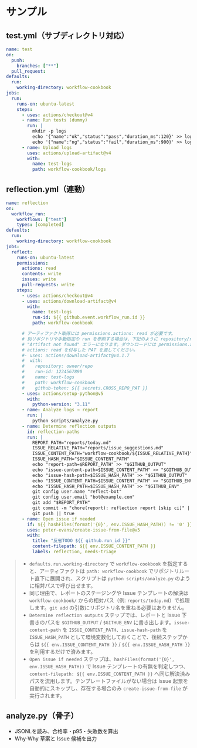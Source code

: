 # サンプル

## test.yml（サブディレクトリ対応）
```yaml
name: test
on:
  push:
    branches: ["**"]
  pull_request:
defaults:
  run:
    working-directory: workflow-cookbook
jobs:
  run:
    runs-on: ubuntu-latest
    steps:
      - uses: actions/checkout@v4
      - name: Run tests (dummy)
        run: |
          mkdir -p logs
          echo '{"name":"ok","status":"pass","duration_ms":120}' >> logs/test.jsonl
          echo '{"name":"ng","status":"fail","duration_ms":900}' >> logs/test.jsonl
      - name: Upload logs
        uses: actions/upload-artifact@v4
        with:
          name: test-logs
          path: workflow-cookbook/logs
```

## reflection.yml（連動）
```yaml
name: reflection
on:
  workflow_run:
    workflows: ["test"]
    types: [completed]
defaults:
  run:
    working-directory: workflow-cookbook
jobs:
  reflect:
    runs-on: ubuntu-latest
    permissions:
      actions: read
      contents: write
      issues: write
      pull-requests: write
    steps:
      - uses: actions/checkout@v4
      - uses: actions/download-artifact@v4
        with:
          name: test-logs
          run-id: ${{ github.event.workflow_run.id }}
          path: workflow-cookbook

      # アーティファクト取得には permissions.actions: read が必要です。
      # 別リポジトリや手動指定の run を参照する場合は、下記のように repository/run-id/github-token を明示しないと
      # "Artifact not found" エラーになります。ダウンロードには permissions.actions: read が必須で、github-token には
      # actions: read を付与した PAT を渡してください。
      #- uses: actions/download-artifact@v4.1.7
      #  with:
      #    repository: owner/repo
      #    run-id: 1234567890
      #    name: test-logs
      #    path: workflow-cookbook
      #    github-token: ${{ secrets.CROSS_REPO_PAT }}
      - uses: actions/setup-python@v5
        with:
          python-version: "3.11"
      - name: Analyze logs → report
        run: |
          python scripts/analyze.py
      - name: Determine reflection outputs
        id: reflection-paths
        run: |
          REPORT_PATH="reports/today.md"
          ISSUE_RELATIVE_PATH="reports/issue_suggestions.md"
          ISSUE_CONTENT_PATH="workflow-cookbook/${ISSUE_RELATIVE_PATH}"
          ISSUE_HASH_PATH="$ISSUE_CONTENT_PATH"
          echo "report-path=$REPORT_PATH" >> "$GITHUB_OUTPUT"
          echo "issue-content-path=$ISSUE_CONTENT_PATH" >> "$GITHUB_OUTPUT"
          echo "issue-hash-path=$ISSUE_HASH_PATH" >> "$GITHUB_OUTPUT"
          echo "ISSUE_CONTENT_PATH=$ISSUE_CONTENT_PATH" >> "$GITHUB_ENV"
          echo "ISSUE_HASH_PATH=$ISSUE_HASH_PATH" >> "$GITHUB_ENV"
          git config user.name "reflect-bot"
          git config user.email "bot@example.com"
          git add "$REPORT_PATH"
          git commit -m "chore(report): reflection report [skip ci]" || echo "no changes"
          git push || true
      - name: Open issue if needed
        if: ${{ hashFiles(format('{0}', env.ISSUE_HASH_PATH)) != '0' }}
        uses: peter-evans/create-issue-from-file@v5
        with:
          title: "反省TODO ${{ github.run_id }}"
          content-filepath: ${{ env.ISSUE_CONTENT_PATH }}
          labels: reflection, needs-triage
```

> - `defaults.run.working-directory` で `workflow-cookbook` を指定すると、アーティファクトは `path: workflow-cookbook` でリポジトリルート直下に展開され、スクリプトは `python scripts/analyze.py` のように相対パスで呼び出せます。
> - 同じ理由で、レポートのステージングや Issue テンプレートの解決は `workflow-cookbook/` からの相対パス（例: `reports/today.md`）で処理します。`git add` の引数にリポジトリ名を重ねる必要はありません。
> - `Determine reflection outputs` ステップでは、レポートと Issue 下書きのパスを `$GITHUB_OUTPUT` / `$GITHUB_ENV` に書き出します。`issue-content-path` を `ISSUE_CONTENT_PATH`、`issue-hash-path` を `ISSUE_HASH_PATH` として環境変数化しておくことで、後続ステップからは `${{ env.ISSUE_CONTENT_PATH }}` / `${{ env.ISSUE_HASH_PATH }}` を利用するだけで済みます。
> - `Open issue if needed` ステップは、`hashFiles(format('{0}', env.ISSUE_HASH_PATH))` で Issue テンプレートの有無を判定しつつ、`content-filepath: ${{ env.ISSUE_CONTENT_PATH }}` へ同じ解決済みパスを流用します。テンプレートファイルがない場合は Issue 起票を自動的にスキップし、存在する場合のみ `create-issue-from-file` が実行されます。

## analyze.py（骨子）
- JSONLを読み、合格率・p95・失敗数を算出
- Why-Why 草案と Issue 候補を出力
